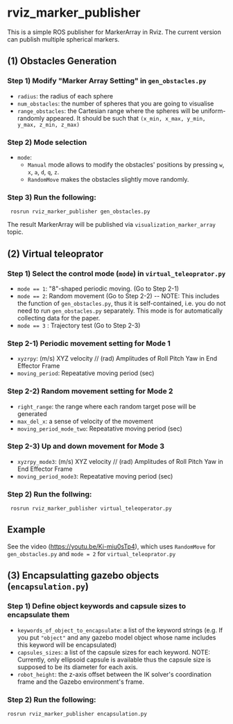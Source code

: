 # rviz_marker_publisher

This is a simple ROS publisher for MarkerArray in Rviz. The current version can publish multiple spherical markers. 


## (1) Obstacles Generation

### Step 1) Modify "Marker Array Setting" in `gen_obstacles.py`

- `radius`: the radius of each sphere
- `num_obstacles`: the number of spheres that you are going to visualise
- `range_obstacles`: the Cartesian range where the spheres will be uniform-randomly appeared. It should be such that  `(x_min, x_max, y_min, y_max, z_min, z_max)`

### Step 2) Mode selection

- `mode`: 
  - `Manual` mode allows to modify the obstacles' positions by pressing `w`, `x`, `a`, `d`, `q`, `z`.
  - `RandomMove` makes the obstacles slightly move randomly. 

### Step 3) Run the following:

  ``` rosrun rviz_marker_publisher gen_obstacles.py```

The result MarkerArray will be published via `visualization_marker_array` topic. 


## (2) Virtual teleoprator

### Step 1) Select the control mode (`mode`)  in `virtual_teleoprator.py`
- `mode == 1`: "8"-shaped periodic moving. (Go to Step 2-1) 
- `mode == 2`: Random movement (Go to Step 2-2) -- NOTE: This includes the function of `gen_obstacles.py`, thus it is self-contained, i.e. you do not need to run `gen_obstacles.py` separately. This mode is for automatically collecting data for the paper. 
- `mode == 3` : Trajectory test (Go to Step 2-3)

### Step 2-1) Periodic movement setting for Mode 1

- `xyzrpy`: (m/s) XYZ velocity // (rad) Amplitudes of Roll Pitch Yaw in End Effector Frame
- `moving_period`: Repeatative moving period (sec)

### Step 2-2) Random movement setting for Mode 2
- `right_range`: the range where each random target pose will be generated
- `max_del_x`: a sense of velocity of the movement
- `moving_period_mode_two`: Repeatative moving period (sec) 

### Step 2-3) Up and down movement for Mode 3
- `xyzrpy_mode3`: (m/s) XYZ velocity // (rad) Amplitudes of Roll Pitch Yaw in End Effector Frame
- `moving_period_mode3`: Repeatative moving period (sec) 

### Step 2) Run the follwing:
  ``` rosrun rviz_marker_publisher virtual_teleoperator.py```
  
## Example
See the video (https://youtu.be/Ki-miu0sTp4), which uses `RandomMove` for `gen_obstacles.py` and `mode = 2` for `virtual_teleoprator.py`


## (3) Encapsulatting gazebo objects (`encapsulation.py`)

### Step 1) Define object keywords and capsule sizes to encapsulate them 
  - `keywords_of_object_to_encapsulate`: a list of the keyword strings (e.g. If you put `"object"` and any gazebo model object whose name includes this keyword will be encapsulated)
  - `capsules_sizes`: a list of the capsule sizes for each keyword. NOTE: Currently, only ellipsoid capsule is available thus the capsule size is supposed to be its diameter for each axis. 
  - `robot_height`: the z-axis offset between the IK solver's coordination frame and the Gazebo environment's frame. 
  
### Step 2) Run the following:
  ```
  rosrun rviz_marker_publisher encapsulation.py
  ```
